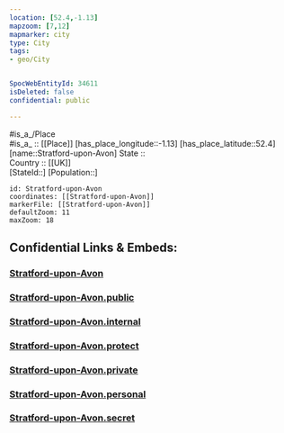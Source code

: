 ```yaml
---
location: [52.4,-1.13] 
mapzoom: [7,12] 
mapmarker: city 
type: City
tags:
- geo/City


SpocWebEntityId: 34611
isDeleted: false
confidential: public

---
```

#is_a_/Place  
#is_a_ :: [[Place]] 
[has_place_longitude::-1.13] 
[has_place_latitude::52.4] 
[name::Stratford-upon-Avon] 
State ::  
Country :: [[UK]]  
[StateId::] 
[Population::] 



```leaflet
id: Stratford-upon-Avon
coordinates: [[Stratford-upon-Avon]] 
markerFile: [[Stratford-upon-Avon]] 
defaultZoom: 11 
maxZoom: 18
```


## Confidential Links & Embeds: 

### [Stratford-upon-Avon](/_Standards/Earth/Continent/Europe/Europe~North/UK/England/Regions~England/East_Midlands/Northamptonshire/cities~Northamptonshire/Daventry/cities~Daventry/Stratford-upon-Avon.md) 

### [Stratford-upon-Avon.public](/_public/Earth/Continent/Europe/Europe~North/UK/England/Regions~England/East_Midlands/Northamptonshire/cities~Northamptonshire/Daventry/cities~Daventry/Stratford-upon-Avon.public.md) 

### [Stratford-upon-Avon.internal](/_internal/Earth/Continent/Europe/Europe~North/UK/England/Regions~England/East_Midlands/Northamptonshire/cities~Northamptonshire/Daventry/cities~Daventry/Stratford-upon-Avon.internal.md) 

### [Stratford-upon-Avon.protect](/_protect/Earth/Continent/Europe/Europe~North/UK/England/Regions~England/East_Midlands/Northamptonshire/cities~Northamptonshire/Daventry/cities~Daventry/Stratford-upon-Avon.protect.md) 

### [Stratford-upon-Avon.private](/_private/Earth/Continent/Europe/Europe~North/UK/England/Regions~England/East_Midlands/Northamptonshire/cities~Northamptonshire/Daventry/cities~Daventry/Stratford-upon-Avon.private.md) 

### [Stratford-upon-Avon.personal](/_personal/Earth/Continent/Europe/Europe~North/UK/England/Regions~England/East_Midlands/Northamptonshire/cities~Northamptonshire/Daventry/cities~Daventry/Stratford-upon-Avon.personal.md) 

### [Stratford-upon-Avon.secret](/_secret/Earth/Continent/Europe/Europe~North/UK/England/Regions~England/East_Midlands/Northamptonshire/cities~Northamptonshire/Daventry/cities~Daventry/Stratford-upon-Avon.secret.md)

